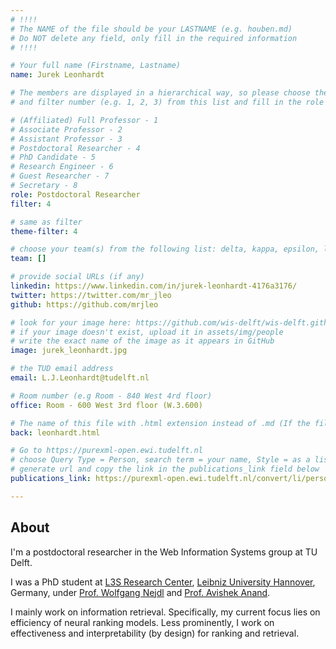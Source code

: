 ```yaml
---
# !!!!
# The NAME of the file should be your LASTNAME (e.g. houben.md)
# Do NOT delete any field, only fill in the required information
# !!!! 

# Your full name (Firstname, Lastname)
name: Jurek Leonhardt

# The members are displayed in a hierarchical way, so please choose the role (e.g. Full Professor, Assistant Professor etc) 
# and filter number (e.g. 1, 2, 3) from this list and fill in the role and filter from below:

# (Affiliated) Full Professor - 1
# Associate Professor - 2
# Assistant Professor - 3
# Postdoctoral Researcher - 4
# PhD Candidate - 5
# Research Engineer - 6 
# Guest Researcher - 7
# Secretary - 8
role: Postdoctoral Researcher
filter: 4

# same as filter
theme-filter: 4

# choose your team(s) from the following list: delta, kappa, epsilon, lambda, cel
team: []

# provide social URLs (if any)
linkedin: https://www.linkedin.com/in/jurek-leonhardt-4176a3176/
twitter: https://twitter.com/mr_jleo
github: https://github.com/mrjleo

# look for your image here: https://github.com/wis-delft/wis-delft.github.io/tree/master/assets/img/people 
# if your image doesn't exist, upload it in assets/img/people 
# write the exact name of the image as it appears in GitHub  
image: jurek_leonhardt.jpg

# the TUD email address
email: L.J.Leonhardt@tudelft.nl

# Room number (e.g Room - 840 West 4rd floor)
office: Room - 600 West 3rd floor (W.3.600)

# The name of this file with .html extension instead of .md (If the filename is ionescu.md, the "back" field will be ionescu.html)
back: leonhardt.html

# Go to https://purexml-open.ewi.tudelft.nl 
# choose Query Type = Person, search term = your name, Style = as a list
# generate url and copy the link in the publications_link field below
publications_link: https://purexml-open.ewi.tudelft.nl/convert/li/persons/d716a2d0-adbe-4643-8d43-41bc41d4bb7a/

---
```


## About
I'm a postdoctoral researcher in the Web Information Systems group at TU Delft.

I was a PhD student at [L3S Research Center](https://l3s.de/), [Leibniz University Hannover](https://www.uni-hannover.de/de/), Germany, under [Prof. Wolfgang Nejdl](https://www.kbs.uni-hannover.de/~nejdl/) and [Prof. Avishek Anand](https://www.avishekanand.com/).

I mainly work on information retrieval. Specifically, my current focus lies on efficiency of neural ranking models. Less prominently, I work on effectiveness and interpretability (by design) for ranking and retrieval.
